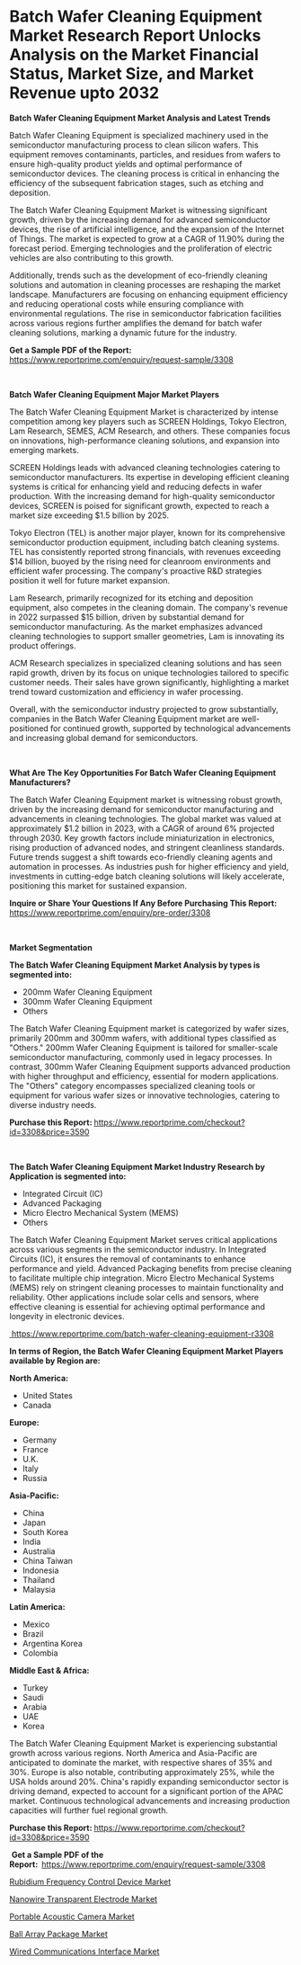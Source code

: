 <p><h1>Batch Wafer Cleaning Equipment Market Research Report Unlocks Analysis on the Market Financial Status, Market Size, and Market Revenue upto 2032</h1></p><p><strong>Batch Wafer Cleaning Equipment Market Analysis and Latest Trends</strong></p>
<p><p>Batch Wafer Cleaning Equipment is specialized machinery used in the semiconductor manufacturing process to clean silicon wafers. This equipment removes contaminants, particles, and residues from wafers to ensure high-quality product yields and optimal performance of semiconductor devices. The cleaning process is critical in enhancing the efficiency of the subsequent fabrication stages, such as etching and deposition.</p><p>The Batch Wafer Cleaning Equipment Market is witnessing significant growth, driven by the increasing demand for advanced semiconductor devices, the rise of artificial intelligence, and the expansion of the Internet of Things. The market is expected to grow at a CAGR of 11.90% during the forecast period. Emerging technologies and the proliferation of electric vehicles are also contributing to this growth.</p><p>Additionally, trends such as the development of eco-friendly cleaning solutions and automation in cleaning processes are reshaping the market landscape. Manufacturers are focusing on enhancing equipment efficiency and reducing operational costs while ensuring compliance with environmental regulations. The rise in semiconductor fabrication facilities across various regions further amplifies the demand for batch wafer cleaning solutions, marking a dynamic future for the industry.</p></p>
<p><strong>Get a Sample PDF of the Report:&nbsp;</strong> <a href="https://www.reportprime.com/enquiry/request-sample/3308?utm_campaign=1167&utm_medium=2&utm_source=Github&utm_content=ia&utm_term=18032025&utm_id=batch-wafer-cleaning-equipment">https://www.reportprime.com/enquiry/request-sample/3308</a></p>
<p>&nbsp;</p>
<p><strong>Batch Wafer Cleaning Equipment Major Market Players</strong></p>
<p><p>The Batch Wafer Cleaning Equipment Market is characterized by intense competition among key players such as SCREEN Holdings, Tokyo Electron, Lam Research, SEMES, ACM Research, and others. These companies focus on innovations, high-performance cleaning solutions, and expansion into emerging markets.</p><p>SCREEN Holdings leads with advanced cleaning technologies catering to semiconductor manufacturers. Its expertise in developing efficient cleaning systems is critical for enhancing yield and reducing defects in wafer production. With the increasing demand for high-quality semiconductor devices, SCREEN is poised for significant growth, expected to reach a market size exceeding $1.5 billion by 2025.</p><p>Tokyo Electron (TEL) is another major player, known for its comprehensive semiconductor production equipment, including batch cleaning systems. TEL has consistently reported strong financials, with revenues exceeding $14 billion, buoyed by the rising need for cleanroom environments and efficient wafer processing. The company's proactive R&D strategies position it well for future market expansion.</p><p>Lam Research, primarily recognized for its etching and deposition equipment, also competes in the cleaning domain. The company's revenue in 2022 surpassed $15 billion, driven by substantial demand for semiconductor manufacturing. As the market emphasizes advanced cleaning technologies to support smaller geometries, Lam is innovating its product offerings.</p><p>ACM Research specializes in specialized cleaning solutions and has seen rapid growth, driven by its focus on unique technologies tailored to specific customer needs. Their sales have grown significantly, highlighting a market trend toward customization and efficiency in wafer processing.</p><p>Overall, with the semiconductor industry projected to grow substantially, companies in the Batch Wafer Cleaning Equipment market are well-positioned for continued growth, supported by technological advancements and increasing global demand for semiconductors.</p></p>
<p>&nbsp;</p>
<p><strong>What Are The Key Opportunities For Batch Wafer Cleaning Equipment Manufacturers?</strong></p>
<p><p>The Batch Wafer Cleaning Equipment market is witnessing robust growth, driven by the increasing demand for semiconductor manufacturing and advancements in cleaning technologies. The global market was valued at approximately $1.2 billion in 2023, with a CAGR of around 6% projected through 2030. Key growth factors include miniaturization in electronics, rising production of advanced nodes, and stringent cleanliness standards. Future trends suggest a shift towards eco-friendly cleaning agents and automation in processes. As industries push for higher efficiency and yield, investments in cutting-edge batch cleaning solutions will likely accelerate, positioning this market for sustained expansion.</p></p>
<p><strong>Inquire or Share Your Questions If Any Before Purchasing This Report:</strong> <a href="https://www.reportprime.com/enquiry/pre-order/3308?utm_campaign=1167&utm_medium=2&utm_source=Github&utm_content=ia&utm_term=18032025&utm_id=batch-wafer-cleaning-equipment">https://www.reportprime.com/enquiry/pre-order/3308</a></p>
<p>&nbsp;</p>
<p><strong>Market Segmentation</strong></p>
<p><strong>The Batch Wafer Cleaning Equipment Market Analysis by types is segmented into:</strong></p>
<p><ul><li>200mm Wafer Cleaning Equipment</li><li>300mm Wafer Cleaning Equipment</li><li>Others</li></ul></p>
<p><p>The Batch Wafer Cleaning Equipment market is categorized by wafer sizes, primarily 200mm and 300mm wafers, with additional types classified as "Others." 200mm Wafer Cleaning Equipment is tailored for smaller-scale semiconductor manufacturing, commonly used in legacy processes. In contrast, 300mm Wafer Cleaning Equipment supports advanced production with higher throughput and efficiency, essential for modern applications. The "Others" category encompasses specialized cleaning tools or equipment for various wafer sizes or innovative technologies, catering to diverse industry needs.</p></p>
<p><strong>Purchase this Report:&nbsp;</strong><a href="https://www.reportprime.com/checkout?id=3308&price=3590&utm_campaign=1167&utm_medium=2&utm_source=Github&utm_content=ia&utm_term=18032025&utm_id=batch-wafer-cleaning-equipment">https://www.reportprime.com/checkout?id=3308&price=3590</a></p>
<p>&nbsp;</p>
<p><strong>The Batch Wafer Cleaning Equipment Market Industry Research by Application is segmented into:</strong></p>
<p><ul><li>Integrated Circuit (IC)</li><li>Advanced Packaging</li><li>Micro Electro Mechanical System (MEMS)</li><li>Others</li></ul></p>
<p><p>The Batch Wafer Cleaning Equipment Market serves critical applications across various segments in the semiconductor industry. In Integrated Circuits (IC), it ensures the removal of contaminants to enhance performance and yield. Advanced Packaging benefits from precise cleaning to facilitate multiple chip integration. Micro Electro Mechanical Systems (MEMS) rely on stringent cleaning processes to maintain functionality and reliability. Other applications include solar cells and sensors, where effective cleaning is essential for achieving optimal performance and longevity in electronic devices.</p></p>
<p><a href="https://www.reportprime.com/batch-wafer-cleaning-equipment-r3308?utm_campaign=1167&utm_medium=2&utm_source=Github&utm_content=ia&utm_term=18032025&utm_id=batch-wafer-cleaning-equipment">&nbsp;https://www.reportprime.com/batch-wafer-cleaning-equipment-r3308</a></p>
<p><strong>In terms of Region, the Batch Wafer Cleaning Equipment Market Players available by Region are:</strong></p>
<p>
    <p> <strong> North America: </strong>
        <ul>
            <li>United States</li>
            <li>Canada</li>
        </ul>
        </p> 
    <p> <strong> Europe: </strong>
        <ul>
            <li>Germany</li>
            <li>France</li>
            <li>U.K.</li>
            <li>Italy</li>
            <li>Russia</li>
        </ul>
        </p> 
    <p> <strong> Asia-Pacific: </strong>
        <ul>
            <li>China</li>
            <li>Japan</li>
            <li>South Korea</li>
            <li>India</li>
            <li>Australia</li>
            <li>China Taiwan</li>
            <li>Indonesia</li>
            <li>Thailand</li>
            <li>Malaysia</li>
        </ul>
        </p> 
    <p> <strong> Latin America: </strong>
        <ul>
            <li>Mexico</li>
            <li>Brazil</li>
            <li>Argentina Korea</li>
            <li>Colombia</li>
        </ul>
        </p> 
    <p> <strong> Middle East & Africa: </strong>
        <ul>
            <li>Turkey</li>
            <li>Saudi</li>
            <li>Arabia</li>
            <li>UAE</li>
            <li>Korea</li>
        </ul>
    </p>
    </p>
<p><p>The Batch Wafer Cleaning Equipment Market is experiencing substantial growth across various regions. North America and Asia-Pacific are anticipated to dominate the market, with respective shares of 35% and 30%. Europe is also notable, contributing approximately 25%, while the USA holds around 20%. China's rapidly expanding semiconductor sector is driving demand, expected to account for a significant portion of the APAC market. Continuous technological advancements and increasing production capacities will further fuel regional growth.</p></p>
<p><strong>Purchase this Report: </strong><a href="https://www.reportprime.com/checkout?id=3308&price=3590&utm_campaign=1167&utm_medium=2&utm_source=Github&utm_content=ia&utm_term=18032025&utm_id=batch-wafer-cleaning-equipment">https://www.reportprime.com/checkout?id=3308&price=3590</a></p>
<p>&nbsp;<strong>Get a Sample PDF of the Report:&nbsp;&nbsp;</strong><a href="https://www.reportprime.com/enquiry/request-sample/3308?utm_campaign=1167&utm_medium=2&utm_source=Github&utm_content=ia&utm_term=18032025&utm_id=batch-wafer-cleaning-equipment">https://www.reportprime.com/enquiry/request-sample/3308</a></p>
<p><strong></strong></p>
<p><p><a href="https://github.com/kaidaloeckf7/Market-Research-Report-List-1/blob/main/rubidium-frequency-control-device-market.md?utm_campaign=1167&utm_medium=2&utm_source=Github&utm_content=ia&utm_term=18032025&utm_id=batch-wafer-cleaning-equipment">Rubidium Frequency Control Device Market</a></p><p><a href="https://github.com/theyasnare5w/Market-Research-Report-List-1/blob/main/nanowire-transparent-electrode-market.md?utm_campaign=1167&utm_medium=2&utm_source=Github&utm_content=ia&utm_term=18032025&utm_id=batch-wafer-cleaning-equipment">Nanowire Transparent Electrode Market</a></p><p><a href="https://github.com/arifasabeygb/Market-Research-Report-List-1/blob/main/portable-acoustic-camera-market.md?utm_campaign=1167&utm_medium=2&utm_source=Github&utm_content=ia&utm_term=18032025&utm_id=batch-wafer-cleaning-equipment">Portable Acoustic Camera Market</a></p><p><a href="https://github.com/aslinalirey9/Market-Research-Report-List-1/blob/main/ball-array-package-market.md?utm_campaign=1167&utm_medium=2&utm_source=Github&utm_content=ia&utm_term=18032025&utm_id=batch-wafer-cleaning-equipment">Ball Array Package Market</a></p><p><a href="https://github.com/ocambdidarhz/Market-Research-Report-List-1/blob/main/wired-communications-interface-market.md?utm_campaign=1167&utm_medium=2&utm_source=Github&utm_content=ia&utm_term=18032025&utm_id=batch-wafer-cleaning-equipment">Wired Communications Interface Market</a></p></p>